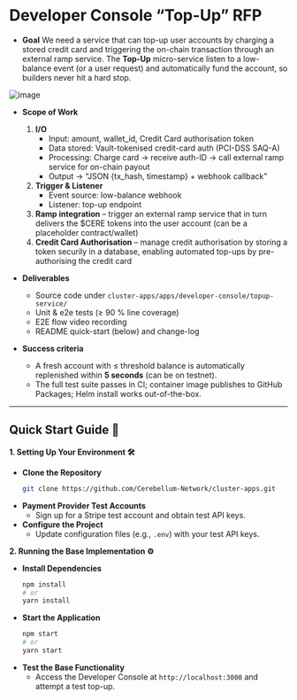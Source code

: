 # Developer Console “Top-Up” RFP

- **Goal**
  We need a service that can top-up user accounts by charging a stored credit card and triggering the on-chain transaction through an external ramp service. The **Top-Up** micro-service listen to a low-balance event (or a user request) and automatically fund the account, so builders never hit a hard stop.

![image](https://github.com/user-attachments/assets/123965b4-ba52-42e3-b110-07889f49fffc)

- **Scope of Work**
    1. **I/O**
       - Input: amount, wallet_id, Credit Card authorisation token
       - Data stored: Vault-tokenised credit-card auth (PCI-DSS SAQ-A)
       - Processing: Charge card → receive auth-ID → call external ramp service for on-chain payout
       - Output → “JSON {tx_hash, timestamp} + webhook callback”
    2. **Trigger & Listener**
       - Event source: low-balance webhook
       - Listener: top-up endpoint
    3. **Ramp integration** – trigger an external ramp service that in turn delivers the $CERE tokens into the user account (can be a placeholder contract/wallet)
    4. **Credit Card Authorisation** – manage credit authorisation by storing a token securily in a database, enabling automated top-ups by pre-authorising the credit card 

- **Deliverables**  
  * Source code  under `cluster-apps/apps/developer-console/topup-service/`  
  * Unit & e2e tests (≥ 90 % line coverage)
  * E2E flow video recording 
  * README quick-start (below) and change-log  

- **Success criteria**  
  * A fresh account with ≤ threshold balance is automatically replenished within **5 seconds** (can be on testnet).  
  * The full test suite passes in CI; container image publishes to GitHub Packages; Helm install works out-of-the-box.

---

## Quick Start Guide 🚀

**1. Setting Up Your Environment 🛠️**

- **Clone the Repository**
  ```bash
  git clone https://github.com/Cerebellum-Network/cluster-apps.git
  ```
- **Payment Provider Test Accounts**
  - Sign up for a Stripe test account and obtain test API keys.
- **Configure the Project**
  - Update configuration files (e.g., `.env`) with your test API keys.

**2. Running the Base Implementation ⚙️**

- **Install Dependencies**
  ```bash
  npm install
  # or
  yarn install
  ```
- **Start the Application**
  ```bash
  npm start
  # or
  yarn start
  ```
- **Test the Base Functionality**
  - Access the Developer Console at `http://localhost:3000` and attempt a test top-up.

